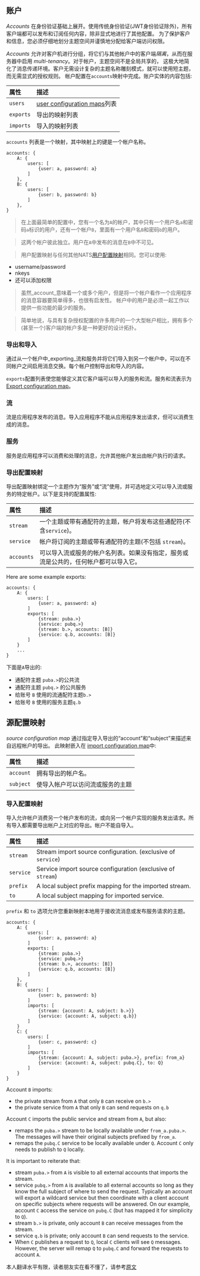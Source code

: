 ## 账户

_Accounts_ 在身份验证基础上展开。使用传统身份验证(JWT身份验证除外)，所有客户端都可以发布和订阅任何内容，除非显式地进行了其他配置。
为了保护客户和信息，您必须仔细地划分主题空间并谨慎地分配给客户端访问权限。
                       


_Accounts_ 允许对客户机进行分组，将它们与其他帐户中的客户端*隔离*，从而在服务器中启用 *multi-tenancy*。对于帐户，主题空间不是全局共享的，
这极大地简化了消息传递环境。客户无需设计复杂的主题名称雕刻模式，就可以使用短主题，而无需显式的授权规则。
帐户配置在`accounts`映射中完成。账户实体的内容包括:

| 属性 | 描述 |
| :-- | :-- |
| `users` | [user configuration maps](auth_intro.md#user-configuration-map)列表 |
| `exports` | 导出的映射列表 |
| `imports` | 导入的映射列表 |


`accounts` 列表是一个映射，其中映射上的键是一个帐户名称。

```
accounts: {
    A: {
        users: [
            {user: a, password: a}
        ]
    },
    B: {
        users: [
            {user: b, password: b}
        ]
    },
}
```
> 在上面最简单的配置中，您有一个名为`A`的帐户，其中只有一个用户名`a`和密码`a`标识的用户，还有一个帐户`B`，里面有一个用户名`B`和密码`b`的用户。

> 这两个帐户彼此独立。用户在`A`中发布的消息在`B`中不可见。

> 用户配置映射与任何其他NATS[用户配置映射](auth_intro.md#user-configuration-map)相同。您可以使用:

- username/password
- nkeys
- 还可以添加权限

> 虽然_account_意味着一个或多个用户，但是将一个帐户看作一个应用程序的消息容器要简单得多，也很有启发性。
帐户中的用户是必须一起工作以提供一些功能的最少的服务。
  
> 简单地说，与具有复杂授权配置的许多用户的一个大型帐户相比，拥有多个(甚至一个)客户端的帐户多是一种更好的设计拓扑。
### 导出和导入

通过从一个帐户中_exporting_流和服务并将它们导入到另一个帐户中，可以在不同帐户之间启用消息交换。每个帐户控制导出和导入的内容。

`exports`配置列表使您能够定义其它客户端可以导入的服务和流。服务和流表示为[Export configuration map](#export-configuration-map)。

### 流

流是应用程序发布的消息。导入应用程序不能从应用程序发出请求，但可以消费生成的消息。

### 服务 

服务是应用程序可以消费和处理的消息，允许其他帐户发出由帐户执行的请求。

### 导出配置映射

导出配置映射绑定一个主题作为“服务”或“流”使用，并可选地定义可以导入流或服务的特定帐户。以下是支持的配置属性:

| 属性 | 描述 |
| :-- | :-- |
| `stream` | 一个主题或带有通配符的主题，帐户将发布这些通配符(不含`service`)。 |
| `service` | 帐户将订阅的主题或带有通配符的主题(不包括 `stream`)。|
| `accounts` | 可以导入流或服务的帐户名列表。如果没有指定，服务或流是公共的，任何帐户都可以导入它。|

Here are some example exports:
```
accounts: {
    A: {
        users: [
            {user: a, password: a}
        ]
        exports: [
            {stream: puba.>}
            {service: pubq.>}
            {stream: b.>, accounts: [B]}
            {service: q.b, accounts: [B]}
        ]
    }
    ...
}
```

下面是`A`导出的:

- 通配符主题 `puba.>`的公共流
- 通配符主题 `pubq.>` 的公共服务
- 给账号 `B` 使用的流通配符主题`b.>` 
- 给账号 `B` 使用的服务主题`q.b` 


## 源配置映射

 _source configuration map_ 通过指定导入导出的“account”和“subject”来描述来自远程帐户的导出。
此映射嵌入在 [import configuration map](#import-configuration-map)中:

| 属性 | 描述 |
| :-- | :-- |
| `account` | 拥有导出的帐户名。|
| `subject` | 使导入帐户可以访问流或服务的主题 |


### 导入配置映射

导入允许帐户消费另一个帐户发布的流，或向另一个帐户实现的服务发出请求。所有导入都需要导出帐户上对应的导出。帐户不能自导入。


| 属性 | 描述 |
| :-- | :-- |
| `stream` | Stream import source configuration. (exclusive of `service`) |
| `service` | Service import source configuration (exclusive of `stream`) |
| `prefix`    | A local subject prefix mapping for the imported stream.|
| `to` | A local subject mapping for imported service. |

`prefix` 和 `to` 选项允许您重新映射本地用于接收流消息或发布服务请求的主题。

```
accounts: {
    A: {
        users: [
            {user: a, password: a}
        ]
        exports: [
            {stream: puba.>}
            {service: pubq.>}
            {stream: b.>, accounts: [B]}
            {service: q.b, accounts: [B]}
        ]
    },
    B: {
        users: [
            {user: b, password: b}
        ]
        imports: [
            {stream: {account: A, subject: b.>}}
            {service: {account: A, subject: q.b}}
        ]
    }
    C: {
        users: [
            {user: c, password: c}
        ]
        imports: [
            {stream: {account: A, subject: puba.>}, prefix: from_a}
            {service: {account: A, subject: pubq.C}, to: Q}
        ]
    }
}
```

Account `B` imports:

- the private stream from `A` that only `B` can receive on `b.>`
- the private service from `A` that only `B` can send requests on `q.b`

Account `C` imports the public service and stream from `A`, but also:

- remaps the `puba.>` stream to be locally available under `from_a.puba.>`. The messages will have their original subjects prefixed by `from_a`.
- remaps the `pubq.C` service to be locally available under `Q`. Account `C` only needs to publish to `Q` locally.

It is important to reiterate that:

- stream `puba.>` from `A` is visible to all external accounts that imports the stream.
- service `pubq.>` from `A` is available to all external accounts so long as they know the full subject of where to send the request. Typically an account will export a wildcard service but then coordinate with a client account on specific subjects where requests will be answered. On our example, account `C` access the service on `pubq.C` (but has mapped it for simplicity to `Q`).
- stream `b.>` is private, only account `B` can receive messages from the stream.
- service `q.b` is private; only account `B` can send requests to the service.
- When `C` publishes a request to `Q`, local `C` clients will see `Q` messages. However, the server will remap `Q` to `pubq.C` and forward the requests to account `A`.



本人翻译水平有限，读者朋友实在看不懂了，请参考[原文](https://github.com/nats-io/docs/blob/master/nats_server/accounts.md)